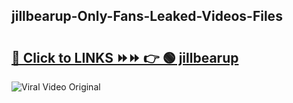 
 ## jillbearup-Only-Fans-Leaked-Videos-Files

# <h2><a href="https://mediaupload.pro?jillbearup">🔗 Click to LINKS ⏩⏩ 👉 🟢 jillbearup </a></h2>

<a href="https://mediaupload.pro?jillbearup" rel="nofollow" data-target="animated-image.originalLink"><img src="https://i.ibb.co.com/xMMVF88/686577567.gif" alt="Viral Video Original" style="max-width: 100%; display: inline-block;" data-target="animated-image.originalImage"></a>